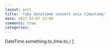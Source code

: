 ```yaml
---
layout: post
title: 'ruby datatimme convert unix timestamp'
date: 2017-03-07 22:08
comments: true
categories: 
---
```

DateTime.something.to_time.to_i
[1](http://stackoverflow.com/questions/30480779/ruby-convert-formatted-date-to-timestamp)